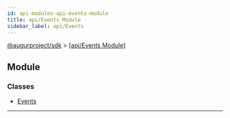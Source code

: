 ```yaml
---
id: api-modules-api-events-module
title: api/Events Module
sidebar_label: api/Events
---
```


[@augurproject/sdk](api-readme.md) > [[api/Events Module]](api-modules-api-events-module.md)

## Module

### Classes

* [Events](api-classes-api-events-events.md)

---

